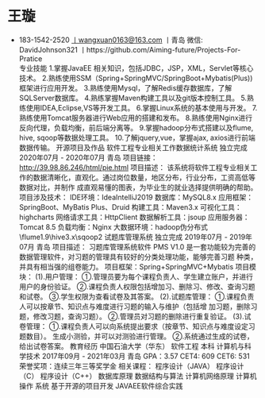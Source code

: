 # 王璇
- 183-1542-2520 丨wangxuan0163@163.com 丨青岛
微信: DavidJohnson321 丨https://github.com/Aiming-future/Projects-For-Pratice  
专业技能
1.掌握JavaEE 相关知识，包括JDBC，JSP，XML，Servlet等核心技术。
2.熟练使用SSM（Spring+SpringMVC/SpringBoot+Mybatis(Plus))框架进行应用开发。
3.熟练使用Mysql，了解Redis缓存数据库，了解SQLServer数据库。
4.熟练掌握Maven构建工具以及git版本控制工具。
5.熟练使用IDEA,Eclipse,VS等开发工具。
6.掌握Linux系统的基本使用与开发。
7.熟练使用Tomcat服务器进行Web应用的搭建和发布。
8.熟练使用Nginx进行反向代理，负载均衡，前后端分离等。
9.掌握hadoop分布式搭建以及flume, hive, sqoop等数据处理工具。
10.了解jquery,vue，掌握ajax, axios进行前端数据传输。
开源项目及作品
软件工程专业相关工作数据统计系统
独立完成
2020年07月 - 2020年07月
青岛
项目链接：http://39.98.86.246/html/pie.html
项目描述：
该系统将软件工程专业相关工作的数据清晰化，直观化。通过岗位数量，地区分布，行业分布，工资高低等数据对比，并制作
成直观易懂的图表，为毕业生的就业选择提供明确的帮助。
项目涉及技术：
IDE环境：IdeaIntelliJ2019
数据库：MySQL8.x
应用框架：SpringBoot、MyBatis Plus、Druid
构建工具：Maven3.x
可视化工具：highcharts
网络请求工具：HttpClient
数据解析工具：jsoup
应用服务器：Tomcat 8.5
负载均衡：Nginx
大数据环境：hadoop伪分布式\flume1.9\hive3.x\sqoop2
试题库管理系统
独立完成
2019年07月 - 2019年07月
青岛
项目描述：
习题库管理系统软件 PMS V1.0 是一套功能较为完善的数据管理软件，对习题的管理具有较好的分类处理功能，能够完善习题
种类，并具有相当强的组卷能力。
项目框架：Spring+SpringMVC+Mybatis
项目模块：
(1).用户管理：
①.管理员要为每个课程负责人、学生建立账户，并进行用户的身份验证。
②.课程负责人权限包括增加习、删除习、修改、查询习题和试卷。
③.学生权限为查看试卷及其答案。
(2).试题库管理：
①.课程负责人可以按章节、知识点与难度进行习题的输入与维护（包括增
加习题，删除习题，修改习题，查询习题）。
②.管理员对习题的删除进行重复验证。
(3).试卷管理：
①.课程负责人可以向系统提出要求（按章节、知识点与难度设定习题数目）。
生成小测验，并可以对测验进行管理。
②.系统通过生成的试卷，给出试卷答案。
教育经历
中国石油大学（华东）
软件工程 本科 计算机与科学技术
2017年09月 - 2021年03月
青岛
GPA：3.57 CET4: 609 CET6: 531
荣誉奖项：连续三年三等奖学金
相关课程： 程序设计（JAVA） 程序设计（C） 程序设计（C++） 数据库原理 数据结构与算法 计算机网络原理 计算机操作
系统 基于开源的项目开发 JAVAEE软件综合实践
